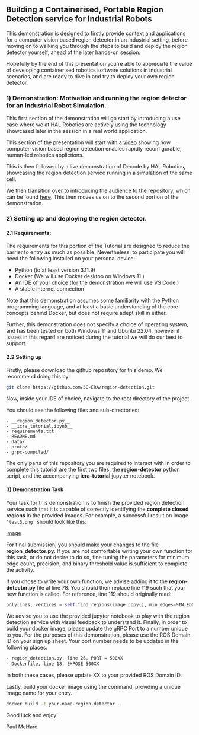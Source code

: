 ## Building a Containerised, Portable Region Detection service for Industrial Robots

This demonstration is designed to firstly provide context and applications for a computer vision based region detector in an industrial setting, before moving on to walking you through the steps to build and deploy the region detector yourself, ahead of the later hands-on session.

Hopefully by the end of this presentation you're able to appreciate the value of developing containerised robotics software solutions in industrial scenarios, and are ready to dive in and try to deploy your own region detector.

### 1) Demonstration: Motivation and running the region detector for an Industrial Robot Simulation.

This first section of the demonstration will go start by introducing a use case where we at HAL Robotics are actively using the technology showcased later in the session in a real world application. 

This section of the presentation will start with a [video](https://drive.google.com/file/d/1qmtNsb_9QID7kQLCN4q-YTQn3BLbD1N-/view?usp=drive_link) showing how computer-vision based region detection enables rapidly reconfigurable, human-led robotics applictions. 

This is then followed by a live demonstration of Decode by HAL Robotics, showcasing the region detection service running in a simulation of the same cell.

We then transition over to introducing the audience to the repository, which can be found [here](https://github.com/5G-ERA/region-detection). This then moves us on to the second portion of the demonstration.

### 2) Setting up and deploying the region detector.

#### 2.1 Requirements:
The requirements for this portion of the Tutorial are designed to reduce the barrier to entry as much as possible. Nevertheless, to participate you will need the following installed on your personal device:
- Python (to at least version 3.11.9)
- Docker (We will use Docker desktop on Windows 11.)
- An IDE of your choice (for the demonstration we will use VS Code.)
- A stable internet connection

Note that this demonstration assumes some familiarity with the Python programming language, and at least a basic understanding of the core concepts behind Docker, but does not require adept skill in either.

Further, this demonstration does not specify a choice of operating system, and has been tested on both Windows 11 and Ubuntu 22.04, however if issues in this regard are noticed during the tutorial we will do our best to support.

#### 2.2 Setting up

Firstly, please download the github repository for this demo. We recommend doing this by:

```bash
git clone https://github.com/5G-ERA/region-detection.git
```

Now, inside your IDE of choice, navigate to the root directory of the project.

You should see the following files and sub-directories:
```
- __region_detector.py__
- __icra_tutorial.ipynb__
- requirements.txt
- README.md
- data/
- proto/
- grpc-compiled/
```
The only parts of this repository you are required to interact with in order to complete this tutorial are the first two files, the __region-detector__ python script, and the accompanying __icra-tutorial__ jupyter notebook.

#### 3) Demonstration Task

Your task for this demonstration is to finish the provided region detection service such that it is capable of correctly identifying the __complete closed regions__ in the provided images. For example, a successful result on image ``'test3.png'`` should look like this:

[image](../Workshops/Imgs/region_detection.png)

For final submission, you should make your changes to the file __region_detector.py__. If you are not comfortable writing your own function for this task, or do not desire to do so, fine tuning the parameters for minimum edge count, precision, and binary threshold value is sufficient to complete the activity.

If you chose to write your own function, we advise adding it to the __region-detector.py__ file at line 78. You should then replace line 119 such that your new function is called. For reference, line 119 should originally read:
```python
polylines, vertices = self.find_regions(image.copy(), min_edges=MIN_EDGES, precision=PRECISION, binaryThreshold=THRESHOLD) 
```

We advise you to use the provided jupyter notebook to play with the region detection service with visual feedback to understand it. 
Finally, in order to build your docker image, please update the gRPC Port to a number unique to you. For the purposes of this demonstration, please use the ROS Domain ID on your sign up sheet. Your port number needs to be updated in the following places:

```bash
- region_detection.py, line 26, PORT = 500XX
- Dockerfile, line 18, EXPOSE 500XX
```

In both these cases, please update XX to your provided ROS Domain ID.

Lastly, build your docker image using the command, providing a unique image name for your entry.

```bash
docker build -t your-name-region-detector .
```

Good luck and enjoy!

Paul McHard